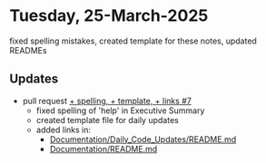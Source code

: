 # Tuesday, 25-March-2025
fixed spelling mistakes, created template for these notes, updated READMEs
## Updates
- pull request [ + spelling, + template, + links #7 ](https://github.com/Purolis/Agile-Group-Project/pull/7#event-16984693344)
  - fixed spelling of 'help' in Executive Summary
  - created template file for daily updates
  - added links in:
    - [Documentation/Daily_Code_Updates/README.md](Documentation/Daily_Code_Updates/README.md)
    - [Documentation/README.md](Documentation/README.md)
